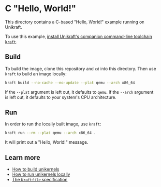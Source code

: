 # C "Hello, World!"

This directory contains a C-based "Hello, World!" example running on Unikraft.

To use this example, [install Unikraft's companion command-line toolchain `kraft`](https://unikraft.org/docs/cli).

## Build

To build the image, clone this repository and `cd` into this directory.
Then use `kraft` to build an image locally:

```bash
kraft build --no-cache --no-update --plat qemu --arch x86_64
```

If the `--plat` argument is left out, it defaults to `qemu`.
If the `--arch` argument is left out, it defaults to your system's CPU architecture.

## Run

In order to run the locally built image, use `kraft`:

```bash
kraft run --rm --plat qemu --arch x86_64 .
```

It will print out a "Hello, World!" message.

## Learn more

- [How to build unikernels](https://unikraft.org/docs/cli/building)
- [How to run unikernels locally](https://unikraft.org/docs/cli/running)
- [The `Kraftfile` specification](https://unikraft.org/docs/cli/reference/kraftfile/latest)
